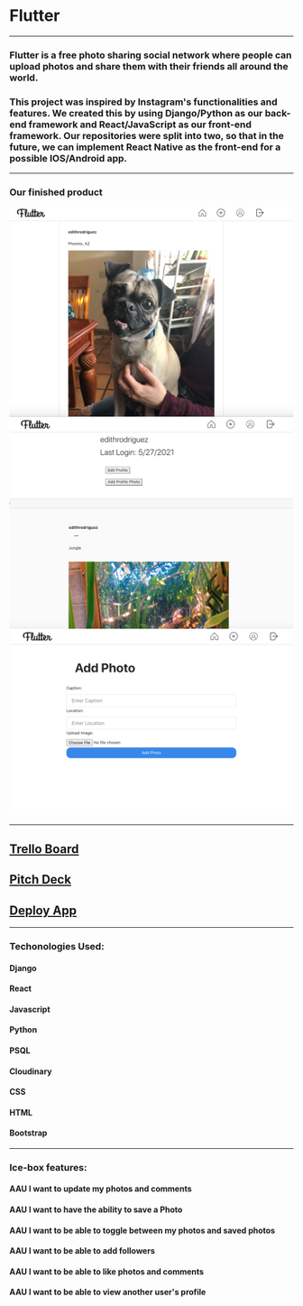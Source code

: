 # Flutter   

-----------------------------------------------------------------------------------

### Flutter is a free photo sharing social network where people can upload photos and share them with their friends all around the world. 

### This project was inspired by Instagram's functionalities and features. We created this by using Django/Python as our back-end framework and React/JavaScript as our front-end framework. Our repositories were split into two, so that in the future, we can implement React Native as the front-end for a possible IOS/Android app.

-----------------------------------------------------------------------------------

### Our finished product

![App Preview1](https://github.com/Flutter-Django-App/Flutter-React/blob/main/Screen%20Shot%202021-05-28%20at%202.18.06%20AM.png)
![App Preview2](https://github.com/Flutter-Django-App/Flutter-React/blob/main/Screen%20Shot%202021-05-28%20at%202.18.59%20AM.png)
![App Preview3](https://github.com/Flutter-Django-App/Flutter-React/blob/main/Screen%20Shot%202021-05-28%20at%202.21.06%20AM.png)

-----------------------------------------------------------------------------------

## [Trello Board](https://trello.com/invite/b/9cidTfNZ/6979ceb496caf5f4ce661b6256e05d97/project-4)
## [Pitch Deck](https://balsamiq.cloud/sun9l57/pdfmotg)
## [Deploy App](https://flutter-social-network.herokuapp.com/)

-----------------------------------------------------------------------------------

### Techonologies Used:
#### Django
#### React
#### Javascript
#### Python
#### PSQL
#### Cloudinary
#### CSS
#### HTML
#### Bootstrap

-----------------------------------------------------------------------------------

### Ice-box features:
#### AAU I want to update my photos and comments
#### AAU I want to have the ability to save a Photo
#### AAU I want to be able to toggle between my photos and saved photos
#### AAU I want to be able to add followers
#### AAU I want to be able to like photos and comments
#### AAU I want to be able to view another user's profile

